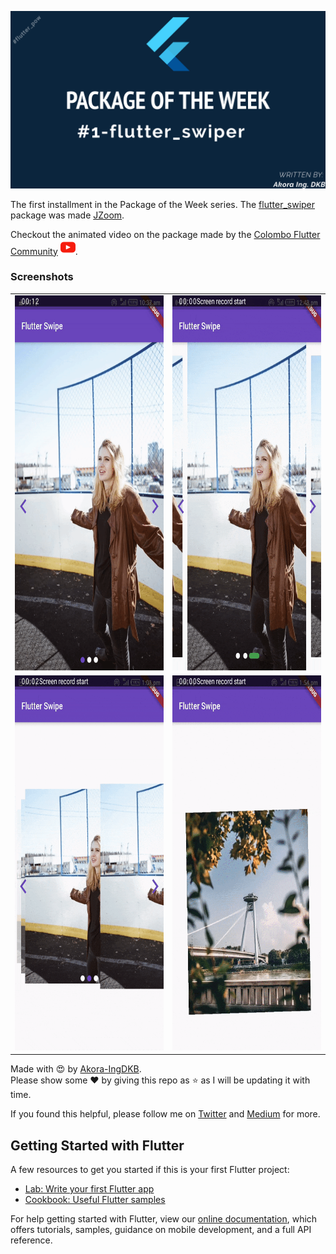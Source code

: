 ![Image](shots/pow_flutter_swiper.png)    

The first installment in the Package of the Week series. 
The [flutter_swiper](https://pub.dev/packages/flutter_swiper) package was made [JZoom](https://github.com/jzoom).  

Checkout the animated video on the package made by the [Colombo Flutter Community](https://twitter.com/fluttercmb) [![Watch](shots/youtube.png)](https://www.youtube.com/watch?v=Ng-QQ6-9AJI&list=PL163X1AUpNTGyw4eNVnvIfPl3chAXsReW).  


### Screenshots

<table>
    <tr>
        <td><img src="shots/basic.gif" height=600em></td>
        <td><img src="shots/pagination.gif" height=600em></td>
    </tr>
    <tr>
        <td><img src="shots/stack.gif" height=600em></td>
        <td><img src="shots/custom_layout.gif" height=600em></td>
    </tr>
</table>


Made with :heart_eyes: by [Akora-IngDKB](https://github.com/Akora-IngDKB).  
Please show some :heart: by giving this repo as :star: as I will be updating it with time.  

If you found this helpful, please follow me on [Twitter](https://twitter.com/AkoraIng_DKB) and [Medium](https://medium.com/@debrahkwesibuabeng2) for more.


## Getting Started with Flutter

A few resources to get you started if this is your first Flutter project:

- [Lab: Write your first Flutter app](https://flutter.dev/docs/get-started/codelab)
- [Cookbook: Useful Flutter samples](https://flutter.dev/docs/cookbook)

For help getting started with Flutter, view our
[online documentation](https://flutter.dev/docs), which offers tutorials,
samples, guidance on mobile development, and a full API reference.
